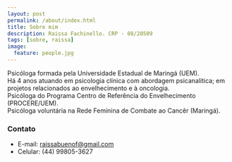 ```yaml
---
layout: post
permalink: /about/index.html
title: Sobre mim
description: Raissa Fachinello. CRP - 08/20509   
tags: [sobre, raissa]
image:
  feature: people.jpg
---
```


Psicóloga formada pela Universidade Estadual de Maringá (UEM).<br>
Há 4 anos atuando em psicologia clínica com abordagem psicanalítica; em projetos relacionados ao envelhecimento e à oncologia.<br>
Psicóloga do Programa Centro de Referência do Envelhecimento (PROCERE/UEM).<br>
Psicóloga voluntária na Rede Feminina de Combate ao Cancêr (Maringá).<br>
 

### Contato 
* E-mail: raissabuenof@gmail.com
* Celular: (44) 99805-3627
